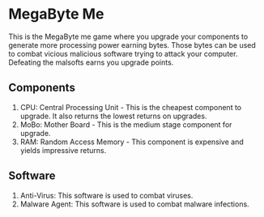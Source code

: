 # MegaByte Me
This is the MegaByte me game where you upgrade your components to generate more processing power earning bytes. Those bytes can be used to combat vicious malicious software trying to attack your computer. Defeating the malsofts earns you upgrade points.

## Components
1. CPU: Central Processing Unit - This is the cheapest component to upgrade. It also returns the lowest returns on upgrades. 
2. MoBo: Mother Board - This is the medium stage component for upgrade.
3. RAM: Random Access Memory - This component is expensive and yields impressive returns.

## Software
1. Anti-Virus: This software is used to combat viruses.
2. Malware Agent: This software is used to combat malware infections.
